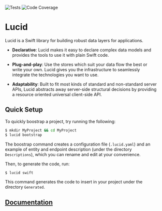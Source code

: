 ![Tests](https://github.com/scribd/Lucid/workflows/Tests/badge.svg) ![Code Coverage](https://s3.amazonaws.com/mobile.scribd.com/badges/Lucid/CodeGen.svg)

# Lucid

Lucid is a Swift library for building robust data layers for applications.

- **Declarative**: Lucid makes it easy to declare complex data models and provides the tools to use it with plain Swift code.

- **Plug-and-play**: Use the stores which suit your data flow the best or write your own. Lucid gives you the infrastructure to seamlessly integrate the technologies you want to use.

- **Adaptability**: Built to fit most kinds of standard and non-standard server APIs, Lucid abstracts away server-side structural decisions by providing a resource oriented universal client-side API.

## Quick Setup

To quickly boostrap a project, try running the following:

```bash
$ mkdir MyProject && cd MyProject
$ lucid bootstrap
```

The boostrap command creates a configuration file (`.lucid.yaml`) and an example of entity and endpoint description (under the directory `Descriptions`), which you can rename and edit at your convenience.

Then, to generate the code, run:

```bash
$ lucid swift
```

This command generates the code to insert in your project under the directory `Generated`.

## [Documentation](Documentation)